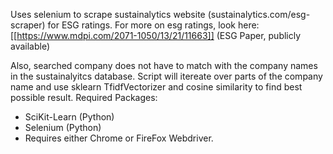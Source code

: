 Uses selenium to scrape sustainalytics website (sustainalytics.com/esg-scraper) for ESG ratings. For more on esg ratings, look here: [[https://www.mdpi.com/2071-1050/13/21/11663]] (ESG Paper, publicly available)

Also, searched company does not have to match with the company names in the sustainalyitcs database. Script will itereate over parts of the company name and use sklearn TfidfVectorizer and cosine similarity to find best possible result.
Required Packages:
- SciKit-Learn (Python)
- Selenium (Python)
- Requires either Chrome or FireFox Webdriver.

